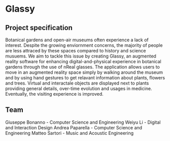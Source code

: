 # Glassy

## Project specification
Botanical gardens and open-air museums often experience a lack of interest. 
Despite the growing enviornment concerns, the majority of people are less attraced by these spaces compared to history and science musuems. 
We aim to tackle this issue by creating Glassy, an augmented reality software for enhancing digital-and-physical experience in botanical gardens through the use of nReal glasses. 
The application allows users to move in an augmented reality space simply by walking around the museum and by using hand gestures to get relavant information about plants, flowers and trees. 
Virtual and interactale objects are displayed next to plants providing general details, over-time evolution and usages in medicine.  
Eventually, the visiting experience is improved.


## Team
Giuseppe Bonanno - Computer Science and Engineering 
Weiyu Li - Digital and Interaction Design 
Andrea Paparella - Computer Science and Engineering 
Matteo Sartori - Music and Acoustic Engineering 
